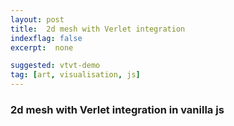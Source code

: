 ```yaml
---
layout: post
title:  2d mesh with Verlet integration
indexflag: false
excerpt:  none

suggested: vtvt-demo
tag: [art, visualisation, js]
---
```


### 2d mesh with Verlet integration in vanilla js


<style>
  #canvas{outline:solid;outline-width:1px;outline-color:DarkGrey}@media screen and (max-width:42em){#canvas{width:90vmin;height:90vmin}}@media screen and (min-width:42em) and (max-width:64em){#canvas{width:75vmin;height:75vmin}}@media screen and (min-width:64em){#canvas{width:65vmin;height:65vmin}}}
</style>

<canvas id="canvas"></canvas>

<script>
class Point{constructor(x,y,pinnedFlag=!1){this.curPosX=x;this.curPosY=y;this.prevPosX=this.curPosX;this.prevPosY=this.curPosY;this.pinned=pinnedFlag}
updatePos(){if(!this.pinned){let posTempX=this.curPosX;let posTempY=this.curPosY;this.curPosX+=dampCoef*(this.curPosX-this.prevPosX);this.curPosY+=dampCoef*(this.curPosY-this.prevPosY);this.curPosY+=gravity*step*step;this.prevPosX=posTempX;this.prevPosY=posTempY}}}
class Stick{constructor(pointA,pointB,halfLen=0.51){this.pointA=pointA;this.pointB=pointB;this.halfLen=halfLen}
correctPos(){let centrePointX=(this.pointA.curPosX+this.pointB.curPosX)/2;let centrePointY=(this.pointA.curPosY+this.pointB.curPosY)/2;let orientX=this.pointA.curPosX-this.pointB.curPosX;let orientY=this.pointA.curPosY-this.pointB.curPosY;let orientNormTemp=Math.sqrt(orientX**2+orientY**2);orientX=orientX/orientNormTemp*this.halfLen;orientY=orientY/orientNormTemp*this.halfLen;if(!this.pointA.pinned){this.pointA.curPosX=centrePointX+orientX;this.pointA.curPosY=centrePointY+orientY}
if(!this.pointB.pinned){this.pointB.curPosX=centrePointX-orientX;this.pointB.curPosY=centrePointY-orientY}}}
class Scene{constructor(canvasName,rows,cols){this.canvas=document.getElementById(canvasName);this.rows=rows;this.cols=cols;this.ctx=this.canvas.getContext("2d");this.canvas.width=this.canvas.offsetWidth*devicePixelRatio;this.canvas.height=this.canvas.offsetHeight*devicePixelRatio;this.canvasPos=this.canvas.getBoundingClientRect();this.selectedPointInd=undefined;this.selectionOffsetX=undefined;this.selectionOffsetY=undefined;this.points=[];this.sticks=[];this.clickDistSq=0.5*(this.canvas.width/this.cols)**2;this._onMouseDown=this.onMouseDown.bind(this);this._deselectPoint=this.deselectPoint.bind(this);this._onMouseMove=this.onMouseMove.bind(this);this._onTouchStart=this.onTouchStart.bind(this);this._onTouchMove=this.onTouchMove.bind(this);this.canvas.addEventListener("mousedown",this._onMouseDown);this.canvas.addEventListener("touchstart",this._onTouchStart);window.requestAnimationFrame(this._render=this.render.bind(this))}
simulate(){for(var p of this.points){p.updatePos()}
for(var s of this.sticks){s.correctPos()}}
render(){for(let i=0;i<3;i++){this.simulate()}
this.ctx.clearRect(0,0,this.canvas.width,this.canvas.height);for(let i=0;i<this.rows;i=i+2){this.ctx.beginPath();this.ctx.moveTo(~~this.points[i*this.cols].curPosX,~~(this.canvas.height-this.points[i*this.cols].curPosY));for(let j=1;j<this.cols;j++){this.ctx.lineTo(~~this.points[i*this.cols+j].curPosX,~~(this.canvas.height-this.points[i*this.cols+j].curPosY));this.ctx.moveTo(~~this.points[i*this.cols+j].curPosX,~~(this.canvas.height-this.points[i*this.cols+j].curPosY))}
this.ctx.stroke()}
for(let j=0;j<this.cols;j=j+2){this.ctx.beginPath();this.ctx.moveTo(~~this.points[j].curPosX,~~(this.canvas.height-this.points[j].curPosY));for(let i=1;i<this.rows;i++){this.ctx.lineTo(~~this.points[i*this.cols+j].curPosX,~~(this.canvas.height-this.points[i*this.cols+j].curPosY));this.ctx.moveTo(~~this.points[i*this.cols+j].curPosX,~~(this.canvas.height-this.points[i*this.cols+j].curPosY))}
this.ctx.stroke()}
window.requestAnimationFrame(this._render)}
onMouseDown(event){this.canvasPos=this.canvas.getBoundingClientRect();this.x=2*(event.clientX-this.canvasPos.left);this.y=this.canvas.height-2*(event.clientY-this.canvasPos.top);this.selectPoint(this.x,this.y)}
onTouchStart(event){event.preventDefault();this.canvasPos=this.canvas.getBoundingClientRect();this.x=2*(event.touches[0].clientX-this.canvasPos.left);this.y=this.canvas.height-2*(event.touches[0].clientY-this.canvasPos.top);this.selectPoint(this.x,this.y)}
checkHit(p,x,y){return(((p.curPosX-x)**2+(p.curPosY-y)**2)<this.clickDistSq)}
selectPoint(x,y){for(var i in this.points){if(this.checkHit(this.points[i],x,y)){this.selectedPointInd=i;this.points[i].pinned=!0;this.selectionOffsetX=x-this.points[i].curPosX;this.selectionOffsetY=y-this.points[i].curPosY;this.canvas.removeEventListener("mousedown",this._onMouseDown);this.canvas.removeEventListener("touchstart",this._onTouchStart);this.canvas.addEventListener("mouseup",this._deselectPoint);this.canvas.addEventListener("touchend",this._deselectPoint);this.canvas.addEventListener("mousemove",this._onMouseMove);this.canvas.addEventListener("touchmove",this._onTouchMove);return}}}
onMouseMove(event){let x=2*(event.clientX-this.canvasPos.left)-this.selectionOffsetX;let y=this.canvas.height-2*(event.clientY-this.canvasPos.top)-this.selectionOffsetY;this.points[this.selectedPointInd].curPosX=~~x;this.points[this.selectedPointInd].curPosY=~~y}
onTouchMove(event){event.preventDefault();let x=2*(event.touches[0].clientX-this.canvasPos.left)-this.selectionOffsetX;let y=this.canvas.height-2*(event.touches[0].clientY-this.canvasPos.top)-this.selectionOffsetY;this.points[this.selectedPointInd].curPosX=~~x;this.points[this.selectedPointInd].curPosY=~~y}
deselectPoint(event){if(this.selectedPointInd!==undefined){this.points[this.selectedPointInd].pinned=!1;this.selectedPointInd=undefined}
this.canvas.removeEventListener("mousemove",this._onMouseMove);this.canvas.removeEventListener("touchmove",this._onTouchMove);this.canvas.removeEventListener("mouseup",this._deselectPoint);this.canvas.removeEventListener("touchend",this._deselectPoint);this.canvas.addEventListener("mousedown",this._onMouseDown);this.canvas.addEventListener("touchstart",this._onTouchStart)}}
const rows=40*2-1;const cols=53*2-1;const step=1/5;const gravity=-0.5;const dampCoef=0.999;scn=new Scene("canvas",rows,cols);for(let i=0;i<rows;i++){for(let j=0;j<cols;j++){scn.points.push(new Point(scn.canvas.width*(0.1+j/cols*0.8),scn.canvas.height*0.95-scn.canvas.width/cols*0.8*i))}}
for(let i=0;i<cols;i=i+4){scn.points[i].pinned=!0}
for(let i=0;i<rows;i++){for(let j=0;j<cols-1;j++){scn.sticks.push(new Stick(scn.points[i*cols+j],scn.points[i*cols+j+1],Math.sqrt((scn.points[i*cols+j+1].curPosX-scn.points[i*cols+j].curPosX)**2+(scn.points[i*cols+j+1].curPosY-scn.points[i*cols+j].curPosY)**2)/2))}}
for(let i=0;i<rows*cols-cols;i++){scn.sticks.push(new Stick(scn.points[i],scn.points[i+cols],Math.sqrt((scn.points[i+cols].curPosX-scn.points[i].curPosX)**2+(scn.points[i+cols].curPosY-scn.points[i].curPosY)**2)/2))}
</script>
